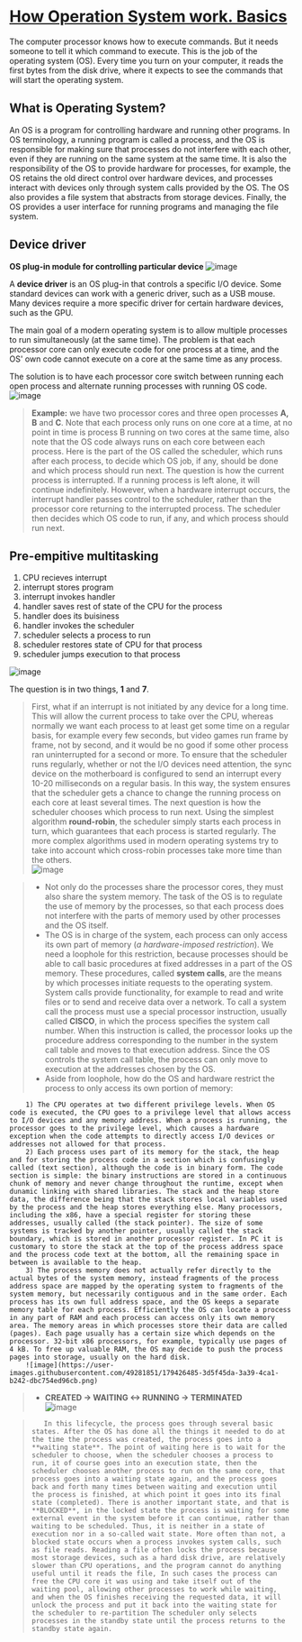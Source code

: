 # [How Operation System work. Basics](https://infinite.education/view/how_oss_work_in_general)

The computer processor knows how to execute commands. But it needs someone to tell it which command to execute. This is the job of the operating system (OS). Every time you turn on your computer, it reads the first bytes from the disk drive, where it expects to see the commands that will start the operating system.

## What is Operating System?

An OS is a program for controlling hardware and running other programs. In OS terminology, a running program is called a process, and the OS is responsible for making sure that processes do not interfere with each other, even if they are running on the same system at the same time. It is also the responsibility of the OS to provide hardware for processes, for example, the OS retains the old direct control over hardware devices, and processes interact with devices only through system calls provided by the OS. The OS also provides a file system that abstracts from storage devices. Finally, the OS provides a user interface for running programs and managing the file system.

## Device driver

**OS plug-in module for controlling particular device**
![image](https://user-images.githubusercontent.com/49281851/179426361-77273e5a-923c-412a-8756-c8df719c51ed.png)

A **device driver** is an OS plug-in that controls a specific I/O device. Some standard devices can work with a generic driver, such as a USB mouse. Many devices require a more specific driver for certain hardware devices, such as the GPU.

The main goal of a modern operating system is to allow multiple processes to run simultaneously (at the same time). The problem is that each processor core can only execute code for one process at a time, and the OS' own code cannot execute on a core at the same time as any process.

The solution is to have each processor core switch between running each open process and alternate running processes with running OS code.
![image](https://user-images.githubusercontent.com/49281851/179426395-02f8b6df-03cb-4abe-a617-333390ce6e0d.png)

> **Example:** we have two processor cores and three open processes **A, B** and **C**. Note that each process only runs on one core at a time, at no point in time is process B running on two cores at the same time, also note that the OS code always runs on each core between each process. Here is the part of the OS called the scheduler, which runs after each process, to decide which OS job, if any, should be done and which process should run next.
> The question is how the current process is interrupted. If a running process is left alone, it will continue indefinitely. However, when a hardware interrupt occurs, the interrupt handler passes control to the scheduler, rather than the processor core returning to the interrupted process. The scheduler then decides which OS code to run, if any, and which process should run next.

## Pre-empitive multitasking

1. CPU recieves interrupt
2. interrupt stores program
3. interrupt invokes handler
4. handler saves rest of state of the CPU for the process
5. handler does its buisiness
6. handler invokes the scheduler
7. scheduler selects a process to run
8. scheduler restores state of CPU for that process
9. scheduler jumps execution to that process

![image](https://user-images.githubusercontent.com/49281851/179426423-095947dc-92a6-4a0c-ab84-a06f96482798.png)

The question is in two things, **1** and **7**.

> First, what if an interrupt is not initiated by any device for a long time. This will allow the current process to take over the CPU, whereas normally we want each process to at least get some time on a regular basis, for example every few seconds, but video games run frame by frame, not by second, and it would be no good if some other process ran uninterrupted for a second or more. To ensure that the scheduler runs regularly, whether or not the I/O devices need attention, the sync device on the motherboard is configured to send an interrupt every 10-20 milliseconds on a regular basis. In this way, the system ensures that the scheduler gets a chance to change the running process on each core at least several times. The next question is how the scheduler chooses which process to run next. Using the simplest algorithm **round-robin**, the scheduler simply starts each process in turn, which guarantees that each process is started regularly. The more complex algorithms used in modern operating systems try to take into account which cross-robin processes take more time than the others.  
> ![image](https://user-images.githubusercontent.com/49281851/179426452-3da0e668-3802-42aa-ba38-0973f53b8021.png)

> - Not only do the processes share the processor cores, they must also share the system memory. The task of the OS is to regulate the use of memory by the processes, so that each process does not interfere with the parts of memory used by other processes and the OS itself.
> - The OS is in charge of the system, each process can only access its own part of memory (_a hardware-imposed restriction_). We need a loophole for this restriction, because processes should be able to call basic procedures at fixed addresses in a part of the OS memory. These procedures, called **system calls**, are the means by which processes initiate requests to the operating system.
>   System calls provide functionality, for example to read and write files or to send and receive data over a network. To call a system call the process must use a special processor instruction, usually called **CISCO**, in which the process specifies the system call number. When this instruction is called, the processor looks up the procedure address corresponding to the number in the system call table and moves to that execution address. Since the OS controls the system call table, the process can only move to execution at the addresses chosen by the OS.
> - Aside from loophole, how do the OS and hardware restrict the process to only access its own portion of memory:

        1) The CPU operates at two different privilege levels. When OS code is executed, the CPU goes to a privilege level that allows access to I/O devices and any memory address. When a process is running, the processor goes to the privilege level, which causes a hardware exception when the code attempts to directly access I/O devices or addresses not allowed for that process.
        2) Each process uses part of its memory for the stack, the heap and for storing the process code in a section which is confusingly called (text section), although the code is in binary form. The code section is simple: the binary instructions are stored in a continuous chunk of memory and never change throughout the runtime, except when dunamic linking with shared libraries. The stack and the heap store data, the difference being that the stack stores local variables used by the process and the heap stores everything else. Many processors, including the x86, have a special register for storing these addresses, usually called (the stack pointer). The size of some systems is tracked by another pointer, usually called the stack boundary, which is stored in another processor register. In PC it is customary to store the stack at the top of the process address space and the process code text at the bottom, all the remaining space in between is available to the heap.
        3) The process memory does not actually refer directly to the actual bytes of the system memory, instead fragments of the process address space are mapped by the operating system to fragments of the system memory, but necessarily contiguous and in the same order. Each process has its own full address space, and the OS keeps a separate memory table for each process. Efficiently the OS can locate a process in any part of RAM and each process can access only its own memory area. The memory areas in which processes store their data are called (pages). Each page usually has a certain size which depends on the processor. 32-bit x86 processors, for example, typically use pages of 4 kB. To free up valuable RAM, the OS may decide to push the process pages into storage, usually on the hard disk.
        ![image](https://user-images.githubusercontent.com/49281851/179426485-3d5f45da-3a39-4ca1-b242-dbc754ed96cb.png)

> - **CREATED -> WAITING <-> RUNNING -> TERMINATED**  
>   ![image](https://user-images.githubusercontent.com/49281851/179426502-40732383-f5fd-4d53-9cbe-25003f714f7a.png)

>        In this lifecycle, the process goes through several basic states. After the OS has done all the things it needed to do at the time the process was created, the process goes into a **waiting state**. The point of waiting here is to wait for the scheduler to choose, when the scheduler chooses a process to run, it of course goes into an execution state, then the scheduler chooses another process to run on the same core, that process goes into a waiting state again, and the process goes back and forth many times between waiting and execution until the process is finished, at which point it goes into its final state (completed). There is another important state, and that is **BLOCKED**, in the locked state the process is waiting for some external event in the system before it can continue, rather than waiting to be scheduled. Thus, it is neither in a state of execution nor in a so-called wait state. More often than not, a blocked state occurs when a process invokes system calls, such as file reads. Reading a file often locks the process because most storage devices, such as a hard disk drive, are relatively slower than CPU operations, and the program cannot do anything useful until it reads the file, In such cases the process can free the CPU core it was using and take itself out of the waiting pool, allowing other processes to work while waiting, and when the OS finishes receiving the requested data, it will unlock the process and put it back into the waiting state for the scheduler to re-partition The scheduler only selects processes in the standby state until the process returns to the standby state again.
